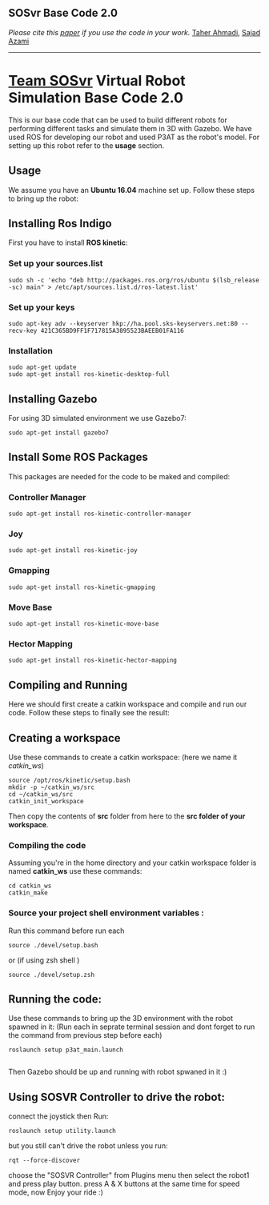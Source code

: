 SOSvr Base Code 2.0
---  

*Please cite this [paper](http://www.robocup2016.org/media/symposium/Team-Description-Papers/RescueSimulation/Virtual-Robot-Competition/RoboCup_2016_RescueS_Virtual_TDP_SOS.pdf) if you use the code in your work.*
[Taher Ahmadi](https://ceit.aut.ac.ir/~taher), [Sajad Azami](https://ceit.aut.ac.ir/~azami)


---
# [Team SOSvr](https://sosvr.github.io) Virtual Robot Simulation Base Code 2.0

This is our base code that can be used to build different robots for performing different tasks and simulate them in 3D with Gazebo. We have used ROS for developing our robot and used P3AT as the robot's model.
For setting up this robot refer to the **usage** section.

## Usage
We assume you have an **Ubuntu 16.04** machine set up. Follow these steps to bring up the robot: 

## Installing Ros Indigo
First you have to install **ROS kinetic**:

### Set up your sources.list
```
sudo sh -c 'echo "deb http://packages.ros.org/ros/ubuntu $(lsb_release -sc) main" > /etc/apt/sources.list.d/ros-latest.list'
```
### Set up your keys
```
sudo apt-key adv --keyserver hkp://ha.pool.sks-keyservers.net:80 --recv-key 421C365BD9FF1F717815A3895523BAEEB01FA116
```
### Installation
```
sudo apt-get update
sudo apt-get install ros-kinetic-desktop-full
```
## Installing Gazebo
For using 3D simulated environment we use Gazebo7:
```
sudo apt-get install gazebo7
``` 
## Install Some ROS Packages
This packages are needed for the code to be maked and compiled:
### Controller Manager
```
sudo apt-get install ros-kinetic-controller-manager 
```
### Joy
```
sudo apt-get install ros-kinetic-joy
```
### Gmapping
```
sudo apt-get install ros-kinetic-gmapping
```
### Move Base
```
sudo apt-get install ros-kinetic-move-base
```
### Hector Mapping
```
sudo apt-get install ros-kinetic-hector-mapping
```
## Compiling and Running
Here we should first create a catkin workspace and compile and run our code. Follow these steps to finally see the result:

## Creating a workspace
Use these commands to create a catkin workspace: (here we name it *catkin_ws*)  
```
source /opt/ros/kinetic/setup.bash
mkdir -p ~/catkin_ws/src
cd ~/catkin_ws/src
catkin_init_workspace
```
Then copy the contents of **src** folder from here to the **src folder of your workspace**.

### Compiling the code
Assuming you're in the home directory and your catkin workspace folder is named **catkin_ws** use these commands:
```
cd catkin_ws
catkin_make
``` 
### Source your project shell environment variables :
Run this command before run each 
```
source ./devel/setup.bash
```
or (if using zsh shell )
```
source ./devel/setup.zsh
```


## Running the code:
Use these commands to bring up the 3D environment with the robot spawned in it:
(Run each in seprate terminal session and dont forget to run the command from previous step before each)
```
roslaunch setup p3at_main.launch


```
Then Gazebo should be up and running with robot spwaned in it :)

## Using SOSVR Controller to drive the robot:
connect the joystick then Run:
```
roslaunch setup utility.launch
```
but you still can't drive the robot unless you run:
```
rqt --force-discover
```
choose the "SOSVR Controller" from Plugins menu then select the robot1 and press play button.
press A & X buttons at the same time for speed mode, now Enjoy your ride :)



